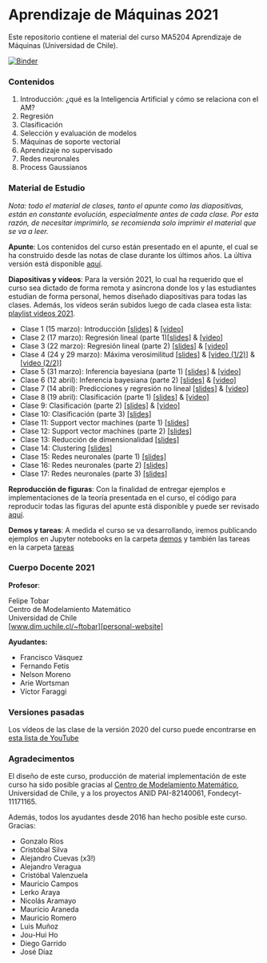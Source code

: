 # Aprendizaje de Máquinas 2021

Este repositorio contiene el material del curso MA5204 Aprendizaje de Máquinas (Universidad de Chile).

[![Binder](https://mybinder.org/badge_logo.svg)](https://mybinder.org/v2/gh/stepp1/Curso-Aprendizaje-de-Maquinas/master)

### Contenidos
1. Introducción: ¿qué es la Inteligencia Artificial y cómo se relaciona con el AM?
2. Regresión
3. Clasificación
4. Selección y evaluación de modelos
5. Máquinas de soporte vectorial
6. Aprendizaje no supervisado
7. Redes neuronales
8. Process Gaussianos

### Material de Estudio

*Nota: todo el material de clases, tanto el apunte como las diapositivas, están en constante evolución, especialmente antes de cada clase. Por esta razón, de necesitar imprimirlo, se recomienda solo imprimir el material que se va a leer.* 

**Apunte**: Los contenidos del curso están presentado en el apunte, el cual se ha construido desde las notas de clase durante los últimos años. La últiva versión está disponible [aquí][link-apunte]. 

**Diapositivas y vídeos**: Para la versión 2021, lo cual ha requerido que el curso sea dictado de forma remota y asíncrona donde los y las estudiantes estudian de forma personal, hemos diseñado diapositivas para todas las clases. Además, los vídeos serán subidos luego de cada clasea esta lista: [playlist videos 2021][youtube-2021]. 

- Clase 1 (15 marzo): Introducción 				[[slides]][slides-c1] & [[video]][video-c1]
- Clase 2 (17 marzo): Regresión lineal (parte 1)[[slides]][slides-c2] & [[video]][video-c2]
- Clase 3 (22 marzo): Regresión lineal (parte 2) 			[[slides]][slides-c3] & [[video]][video-c3]
- Clase 4 (24 y 29 marzo): Máxima verosimilitud 				[[slides]][slides-c4] & [[video (1/2)]][video-c4] & [[video (2/2)]][video-c4.5]
- Clase 5 (31 marzo): Inferencia bayesiana (parte 1) 		[[slides]][slides-c5] & [[video]][video-c5]
- Clase 6 (12 abril): Inferencia bayesiana (parte 2) 		[[slides]][slides-c6] & [[video]][video-c6]
- Clase 7 (14 abril): Predicciones y regresión no lineal 	[[slides]][slides-c7] & [[video]][video-c7]
- Clase 8 (19 abril): Clasificación (parte 1) 				[[slides]][slides-c8] & [[video]][video-c8]
- Clase 9: Clasificación (parte 2) 				[[slides]][slides-c9] & [[video]][video-c9]
- Clase 10: Clasificación (parte 3) 			[[slides]][slides-c10] 
- Clase 11: Support vector machines (parte 1) 	[[slides]][slides-c11] 
- Clase 12: Support vector machines (parte 2) 	[[slides]][slides-c12] 
- Clase 13: Reducción de dimensionalidad 		[[slides]][slides-c13] 
- Clase 14: Clustering 							[[slides]][slides-c14] 
- Clase 15: Redes neuronales (parte 1) 			[[slides]][slides-c15] 
- Clase 16: Redes neuronales (parte 2) 			[[slides]][slides-c16] 
- Clase 17: Redes neuronales (parte 3) 			[[slides]][slides-c17] 



**Reproducción de figuras**: Con la finalidad de entregar ejemplos e implementaciones de la teoría presentada en el curso, el código para reproducir todas las figuras del apunte está disponible y puede ser revisado [aquí][link-notebook].

**Demos y tareas**: A medida el curso se va desarrollando, iremos publicando ejemplos en Jupyter notebooks en la carpeta [demos][demos-JN] y también las tareas en la carpeta [tareas][tareas-f]

### Cuerpo Docente 2021

**Profesor**:  

Felipe Tobar  
Centro de Modelamiento Matemático  
Universidad de Chile  
[www.dim.uchile.cl/~ftobar][personal-website]  

**Ayudantes:** 

- Francisco Vásquez
- Fernando Fetis
- Nelson Moreno
- Arie Wortsman
- Víctor Faraggi

### Versiones pasadas

Los vídeos de las clase de la versión 2020 del curso puede encontrarse en [esta lista de YouTube][youtube-2020]

### Agradecimentos
El diseño de este curso, producción de material implementación de este curso ha sido posible gracias al [Centro de Modelamiento Matemático][CMM-link], Universidad de Chile, y a los proyectos ANID PAI-82140061, Fondecyt-11171165.  

Además, todos los ayudantes desde 2016 han hecho posible este curso. Gracias:

- Gonzalo Ríos
- Cristóbal Silva
- Alejandro Cuevas (x3!)
- Alejandro Veragua
- Cristóbal Valenzuela
- Mauricio Campos
- Lerko Araya
- Nicolás Aramayo
- Mauricio Araneda
- Mauricio Romero
- Luis Muñoz
- Jou-Hui Ho
- Diego Garrido
- José Díaz


[link-apunte]: https://github.com/GAMES-UChile/Curso-Aprendizaje-de-Maquinas/blob/master/notas_de_clase.pdf
[link-notebook]: https://github.com/GAMES-UChile/Curso-Aprendizaje-de-Maquinas/blob/master/img/iguras%202.ipynb
[personal-website]: http://www.dim.uchile.cl/~ftobar/
[otras-p]: https://github.com/GAMES-UChile/Curso-Aprendizaje-de-Maquinas/tree/master/otras%20presentaciones
[demos-JN]: https://github.com/GAMES-UChile/Curso-Aprendizaje-de-Maquinas/tree/master/demos
[tareas-f]: https://github.com/GAMES-UChile/Curso-Aprendizaje-de-Maquinas/tree/master/tareas
[youtube-2020]: https://youtube.com/playlist?list=PLFX0Z9rxM84Dq9klOIdE3OCfIx6QqatR8
[youtube-2021]: https://youtube.com/playlist?list=PLFX0Z9rxM84C0KhynBxdsROl8UERMUZBV
[CMM-link]: https://www.cmm.uchile.cl/

[slides-c1]: https://github.com/GAMES-UChile/Curso-Aprendizaje-de-Maquinas/blob/master/diapositivas/Clase%201.pdf
[slides-c2]: https://github.com/GAMES-UChile/Curso-Aprendizaje-de-Maquinas/blob/master/diapositivas/Clase%202.pdf
[slides-c3]: https://github.com/GAMES-UChile/Curso-Aprendizaje-de-Maquinas/blob/master/diapositivas/Clase%203.pdf
[slides-c4]: https://github.com/GAMES-UChile/Curso-Aprendizaje-de-Maquinas/blob/master/diapositivas/Clase%204.pdf
[slides-c5]: https://github.com/GAMES-UChile/Curso-Aprendizaje-de-Maquinas/blob/master/diapositivas/Clase%205.pdf
[slides-c6]: https://github.com/GAMES-UChile/Curso-Aprendizaje-de-Maquinas/blob/master/diapositivas/Clase%206.pdf
[slides-c7]: https://github.com/GAMES-UChile/Curso-Aprendizaje-de-Maquinas/blob/master/diapositivas/Clase%207.pdf
[slides-c8]: https://g1ithub.com/GAMES-UChile/Curso-Aprendizaje-de-Maquinas/blob/master/diapositivas/Clase%208.pdf
[slides-c9]: https://github.com/GAMES-UChile/Curso-Aprendizaje-de-Maquinas/blob/master/diapositivas/Clase%209.pdf
[slides-c10]: https://github.com/GAMES-UChile/Curso-Aprendizaje-de-Maquinas/blob/master/diapositivas/Clase%2010.pdf
[slides-c11]: https://github.com/GAMES-UChile/Curso-Aprendizaje-de-Maquinas/blob/master/diapositivas/Clase%2011.pdf
[slides-c12]: https://github.com/GAMES-UChile/Curso-Aprendizaje-de-Maquinas/blob/master/diapositivas/Clase%2012.pdf
[slides-c13]: https://github.com/GAMES-UChile/Curso-Aprendizaje-de-Maquinas/blob/master/diapositivas/Clase%2013.pdf
[slides-c14]: https://github.com/GAMES-UChile/Curso-Aprendizaje-de-Maquinas/blob/master/diapositivas/Clase%2014.pdf
[slides-c15]: https://github.com/GAMES-UChile/Curso-Aprendizaje-de-Maquinas/blob/master/diapositivas/Clase%2015.pdf
[slides-c16]: https://github.com/GAMES-UChile/Curso-Aprendizaje-de-Maquinas/blob/master/diapositivas/Clase%2016.pdf
[slides-c17]: https://github.com/GAMES-UChile/Curso-Aprendizaje-de-Maquinas/blob/master/diapositivas/Clase%2017.pdf



[video-c1]: https://youtu.be/WuPht7pwFAk
[video-c2]: https://youtu.be/rbojC-SltCU
[video-c3]: https://youtu.be/Ve69KFzhInA 
[video-c4]: https://youtu.be/HjPLKFv_7yc
[video-c4.5]: https://youtu.be/VBCSR_c4-Ec
[video-c5]: https://youtu.be/cc-NatELhcw
[video-c6]: https://youtu.be/pTgx1NOqh3Q
[video-c7]: https://youtu.be/fTFrrwdgZ3o
[video-c8]: https://youtu.be/BWe-zQ68HbU
[video-c9]: https://youtu.be/qFWh0-17xE4
